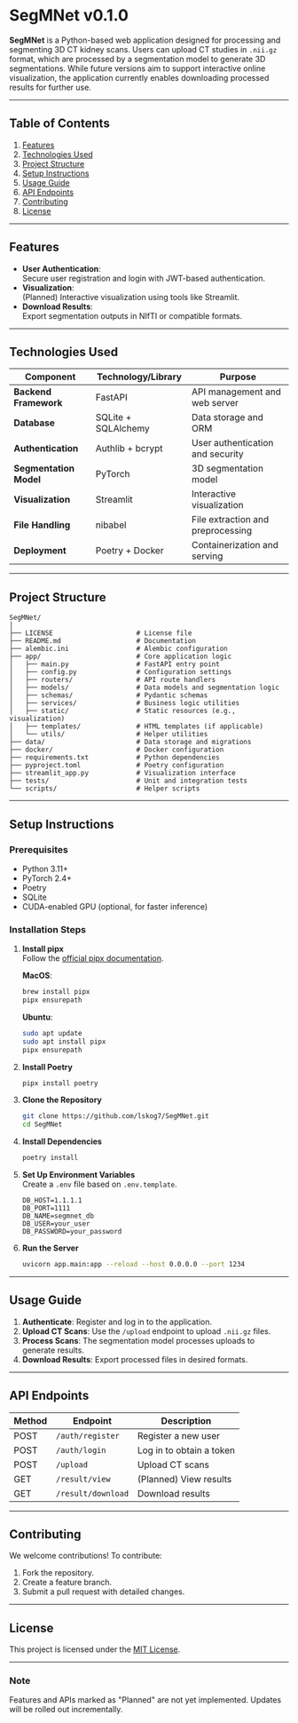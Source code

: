 # **SegMNet v0.1.0**

**SegMNet** is a Python-based web application designed for processing and segmenting 3D CT kidney scans. Users can upload CT studies in `.nii.gz` format, which are processed by a segmentation model to generate 3D segmentations. While future versions aim to support interactive online visualization, the application currently enables downloading processed results for further use.

---

## **Table of Contents**

1. [Features](#features)  
2. [Technologies Used](#technologies-used)  
3. [Project Structure](#project-structure)  
4. [Setup Instructions](#setup-instructions)  
5. [Usage Guide](#usage-guide)  
6. [API Endpoints](#api-endpoints)  
7. [Contributing](#contributing)  
8. [License](#license)  

---

## **Features**

- **User Authentication**:  
  Secure user registration and login with JWT-based authentication.
- **Visualization**:  
  (Planned) Interactive visualization using tools like Streamlit.
- **Download Results**:  
  Export segmentation outputs in NIfTI or compatible formats.

---

## **Technologies Used**

| Component              | Technology/Library  | Purpose                           |  
|------------------------|---------------------|-----------------------------------|  
| **Backend Framework**  | FastAPI             | API management and web server     |  
| **Database**           | SQLite + SQLAlchemy | Data storage and ORM              |  
| **Authentication**     | Authlib + bcrypt    | User authentication and security  |  
| **Segmentation Model** | PyTorch             | 3D segmentation model             |  
| **Visualization**      | Streamlit           | Interactive visualization         |  
| **File Handling**      | nibabel             | File extraction and preprocessing |  
| **Deployment**         | Poetry + Docker     | Containerization and serving      |  

---

## **Project Structure**

```
SegMNet/
│  
├── LICENSE                     # License file  
├── README.md                   # Documentation  
├── alembic.ini                 # Alembic configuration  
├── app/                        # Core application logic  
│   ├── main.py                 # FastAPI entry point  
│   ├── config.py               # Configuration settings  
│   ├── routers/                # API route handlers  
│   ├── models/                 # Data models and segmentation logic  
│   ├── schemas/                # Pydantic schemas  
│   ├── services/               # Business logic utilities  
│   ├── static/                 # Static resources (e.g., visualization)  
│   ├── templates/              # HTML templates (if applicable)  
│   └── utils/                  # Helper utilities  
├── data/                       # Data storage and migrations  
├── docker/                     # Docker configuration  
├── requirements.txt            # Python dependencies  
├── pyproject.toml              # Poetry configuration  
├── streamlit_app.py            # Visualization interface  
├── tests/                      # Unit and integration tests  
└── scripts/                    # Helper scripts  
```

---

## **Setup Instructions**

### Prerequisites

- Python 3.11+  
- PyTorch 2.4+
- Poetry  
- SQLite  
- CUDA-enabled GPU (optional, for faster inference)  

### Installation Steps

1. **Install pipx**  
   Follow the [official pipx documentation](https://pipx.pypa.io/stable/installation/).  

   **MacOS**:  
   ```bash  
   brew install pipx  
   pipx ensurepath  
   ```  

   **Ubuntu**:  
   ```bash  
   sudo apt update  
   sudo apt install pipx  
   pipx ensurepath  
   ```  

2. **Install Poetry**  
   ```bash  
   pipx install poetry  
   ```  

3. **Clone the Repository**  
   ```bash  
   git clone https://github.com/lskog7/SegMNet.git  
   cd SegMNet  
   ```  

4. **Install Dependencies**  
   ```bash  
   poetry install  
   ```  

5. **Set Up Environment Variables**  
   Create a `.env` file based on `.env.template`.  
   ```  
   DB_HOST=1.1.1.1  
   DB_PORT=1111  
   DB_NAME=segmnet_db  
   DB_USER=your_user  
   DB_PASSWORD=your_password  
   ```  

6. **Run the Server**  
   ```bash  
   uvicorn app.main:app --reload --host 0.0.0.0 --port 1234  
   ```  

---

## **Usage Guide**

1. **Authenticate**: Register and log in to the application.  
2. **Upload CT Scans**: Use the `/upload` endpoint to upload `.nii.gz` files.  
3. **Process Scans**: The segmentation model processes uploads to generate results.  
4. **Download Results**: Export processed files in desired formats.  

---

## **API Endpoints**

| Method | Endpoint         | Description               |  
|--------|------------------|---------------------------|  
| POST   | `/auth/register` | Register a new user       |  
| POST   | `/auth/login`    | Log in to obtain a token  |  
| POST   | `/upload`        | Upload CT scans           |  
| GET    | `/result/view`   | (Planned) View results    |  
| GET    | `/result/download` | Download results        |  

---

## **Contributing**

We welcome contributions! To contribute:  

1. Fork the repository.  
2. Create a feature branch.  
3. Submit a pull request with detailed changes.  

---

## **License**

This project is licensed under the [MIT License](LICENSE).  

---  

### **Note**  
Features and APIs marked as "Planned" are not yet implemented. Updates will be rolled out incrementally.